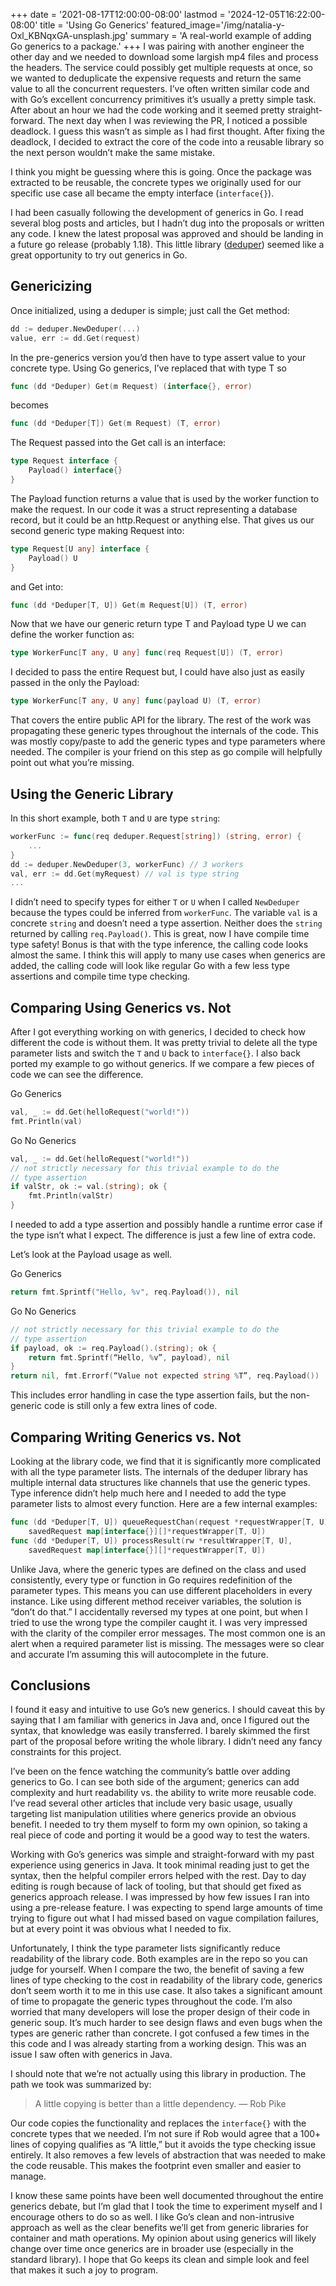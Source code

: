 +++
date = '2021-08-17T12:00:00-08:00'
lastmod = '2024-12-05T16:22:00-08:00'
title = 'Using Go Generics'
featured_image='/img/natalia-y-Oxl_KBNqxGA-unsplash.jpg'
summary = 'A real-world example of adding Go generics to a package.'
+++
I was pairing with another engineer the other day and we needed to download some largish mp4 files and process the headers. The service could possibly get multiple requests at once, so we wanted to deduplicate the expensive requests and return the same value to all the concurrent requesters. I’ve often written similar code and with Go’s excellent concurrency primitives it’s usually a pretty simple task. After about an hour we had the code working and it seemed pretty straight-forward. The next day when I was reviewing the PR, I noticed a possible deadlock. I guess this wasn’t as simple as I had first thought. After fixing the deadlock, I decided to extract the core of the code into a reusable library so the next person wouldn’t make the same mistake.

I think you might be guessing where this is going. Once the package was extracted to be reusable, the concrete types we originally used for our specific use case all became the empty interface (`interface{}`).

I had been casually following the development of generics in Go. I read several blog posts and articles, but I hadn’t dug into the proposals or written any code. I knew the latest proposal was approved and should be landing in a future go release (probably 1.18). This little library ([deduper](https://github.com/smw1218/deduper)) seemed like a great opportunity to try out generics in Go.

## Genericizing

Once initialized, using a deduper is simple; just call the Get method:

```go
dd := deduper.NewDeduper(...)
value, err := dd.Get(request)
```

In the pre-generics version you’d then have to type assert value to your concrete type. Using Go generics, I’ve replaced that with type T so

```go
func (dd *Deduper) Get(m Request) (interface{}, error)
```

becomes

```go
func (dd *Deduper[T]) Get(m Request) (T, error)
```

The Request passed into the Get call is an interface:

```go
type Request interface {
    Payload() interface{}
}
```

The Payload function returns a value that is used by the worker function to make the request. In our code it was a struct representing a database record, but it could be an http.Request or anything else. That gives us our second generic type making Request into:

```go
type Request[U any] interface {
    Payload() U
}
```

and Get into:

```go
func (dd *Deduper[T, U]) Get(m Request[U]) (T, error)
```

Now that we have our generic return type T and Payload type U we can define the worker function as:

```go
type WorkerFunc[T any, U any] func(req Request[U]) (T, error)
```

I decided to pass the entire Request but, I could have also just as easily passed in the only the Payload:

```go
type WorkerFunc[T any, U any] func(payload U) (T, error)
```

That covers the entire public API for the library. The rest of the work was propagating these generic types throughout the internals of the code. This was mostly copy/paste to add the generic types and type parameters where needed. The compiler is your friend on this step as go compile will helpfully point out what you’re missing.

## Using the Generic Library

In this short example, both `T` and `U` are type `string`:

```go
workerFunc := func(req deduper.Request[string]) (string, error) { 
    ...
}
dd := deduper.NewDeduper(3, workerFunc) // 3 workers
val, err := dd.Get(myRequest) // val is type string
...
```

I didn’t need to specify types for either `T` or `U` when I called `NewDeduper` because the types could be inferred from `workerFunc`. The variable `val` is a concrete `string` and doesn’t need a type assertion. Neither does the `string` returned by calling `req.Payload()`. This is great, now I have compile time type safety! Bonus is that with the type inference, the calling code looks almost the same. I think this will apply to many use cases when generics are added, the calling code will look like regular Go with a few less type assertions and compile time type checking.

## Comparing Using Generics vs. Not

After I got everything working on with generics, I decided to check how different the code is without them. It was pretty trivial to delete all the type parameter lists and switch the `T` and `U` back to `interface{}`. I also back ported my example to go without generics. If we compare a few pieces of code we can see the difference.

Go Generics

```go
val, _ := dd.Get(helloRequest("world!"))
fmt.Println(val)
```

Go No Generics

```go
val, _ := dd.Get(helloRequest("world!"))
// not strictly necessary for this trivial example to do the 
// type assertion
if valStr, ok := val.(string); ok {
    fmt.Println(valStr)
}
```

I needed to add a type assertion and possibly handle a runtime error case if the type isn’t what I expect. The difference is just a few line of extra code.

Let’s look at the Payload usage as well.

Go Generics

```go
return fmt.Sprintf("Hello, %v", req.Payload()), nil
```

Go No Generics

```go
// not strictly necessary for this trivial example to do the 
// type assertion
if payload, ok := req.Payload().(string); ok {
    return fmt.Sprintf(“Hello, %v”, payload), nil
}
return nil, fmt.Errorf(“Value not expected string %T”, req.Payload())
```

This includes error handling in case the type assertion fails, but the non-generic code is still only a few extra lines of code.

## Comparing Writing Generics vs. Not

Looking at the library code, we find that it is significantly more complicated with all the type parameter lists. The internals of the deduper library has multiple internal data structures like channels that use the generic types. Type inference didn’t help much here and I needed to add the type parameter lists to almost every function. Here are a few internal examples:

```go
func (dd *Deduper[T, U]) queueRequestChan(request *requestWrapper[T, U], 
    savedRequest map[interface{}][]*requestWrapper[T, U])
func (dd *Deduper[T, U]) processResult(rw *resultWrapper[T, U], 
    savedRequest map[interface{}][]*requestWrapper[T, U])
```

Unlike Java, where the generic types are defined on the class and used consistently, every type or function in Go requires redefinition of the parameter types. This means you can use different placeholders in every instance. Like using different method receiver variables, the solution is “don’t do that.” I accidentally reversed my types at one point, but when I tried to use the wrong type the compiler caught it. I was very impressed with the clarity of the compiler error messages. The most common one is an alert when a required parameter list is missing. The messages were so clear and accurate I’m assuming this will autocomplete in the future.

## Conclusions

I found it easy and intuitive to use Go’s new generics. I should caveat this by saying that I am familiar with generics in Java and, once I figured out the syntax, that knowledge was easily transferred. I barely skimmed the first part of the proposal before writing the whole library. I didn’t need any fancy constraints for this project.

I’ve been on the fence watching the community’s battle over adding generics to Go. I can see both side of the argument; generics can add complexity and hurt readability vs. the ability to write more reusable code. I’ve read several other articles that include very basic usage, usually targeting list manipulation utilities where generics provide an obvious benefit. I needed to try them myself to form my own opinion, so taking a real piece of code and porting it would be a good way to test the waters.

Working with Go’s generics was simple and straight-forward with my past experience using generics in Java. It took minimal reading just to get the syntax, then the helpful compiler errors helped with the rest. Day to day editing is rough because of lack of tooling, but that should get fixed as generics approach release. I was impressed by how few issues I ran into using a pre-release feature. I was expecting to spend large amounts of time trying to figure out what I had missed based on vague compilation failures, but at every point it was obvious what I needed to fix.

Unfortunately, I think the type parameter lists significantly reduce readability of the library code. Both examples are in the repo so you can judge for yourself. When I compare the two, the benefit of saving a few lines of type checking to the cost in readability of the library code, generics don’t seem worth it to me in this use case. It also takes a significant amount of time to propagate the generic types throughout the code. I’m also worried that many developers will lose the proper design of their code in generic soup. It’s much harder to see design flaws and even bugs when the types are generic rather than concrete. I got confused a few times in the this code and I was already starting from a working design. This was an issue I saw often with generics in Java.

I should note that we’re not actually using this library in production. The path we took was summarized by:

> A little copying is better than a little dependency.
> — Rob Pike

Our code copies the functionality and replaces the `interface{}` with the concrete types that we needed. I’m not sure if Rob would agree that a 100+ lines of copying qualifies as “A little,” but it avoids the type checking issue entirely. It also removes a few levels of abstraction that was needed to make the code reusable. This makes the footprint even smaller and easier to manage.

I know these same points have been well documented throughout the entire generics debate, but I’m glad that I took the time to experiment myself and I encourage others to do so as well. I like Go’s clean and non-intrusive approach as well as the clear benefits we’ll get from generic libraries for container and math operations. My opinion about using generics will likely change over time once generics are in broader use (especially in the standard library). I hope that Go keeps its clean and simple look and feel that makes it such a joy to program.